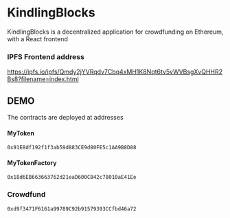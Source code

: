 # KindlingBlocks
KindlingBlocks is a decentralized application for crowdfunding on Ethereum, with a React frontend

### IPFS Frontend address
https://ipfs.io/ipfs/Qmdy2jYVRqdv7Cbq4xMH1K8Nqt6tv5vWVBsgXvQHHR2Bs8?filename=index.html

## DEMO

The contracts are deployed at addresses 

#### MyToken
`0x91E8df192f1f3ab59d883CE9d80FE5c1AA9B8D88`

#### MyTokenFactory
`0x18d6EB663663762d21eaD600C842c78010aE41Ee`

### Crowdfund
`0xd9f3471F6161a99789C92b91579393CCfbd46a72`

